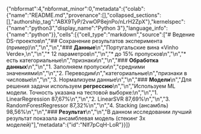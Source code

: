 {"nbformat":4,"nbformat_minor":0,"metadata":{"colab":{"name":"README.md","provenance":[],"collapsed_sections":[],"authorship_tag":"ABX9TyP/2vwOP8ejnPo/nLrH2ZpX"},"kernelspec":{"name":"python3","display_name":"Python 3"},"language_info":{"name":"python"}},"cells":[{"cell_type":"markdown","source":["# Ведение DS-проектов\n","## Сохранение результатов эксперимента (пример)\n","\n","\n","### **Данные**\n","Португальские вина «Vinho Verde»,\n","\n","* 12 параметров\n","\n","* до 15% пропусков\n","\n","* есть категориальные\n","признаки\n","\n","### **Обработка данных**\n","\n","1. Заполняем пропуски\n","средними значениями\n","\n","2. Переводим\n","категориальные\n","признаки в числовые\n","\n","3. Нормализуем данные\n","\n","### **Модели**\n","Для решения задачи используем **регрессию**\n","\n","Используем ML модели. Точность указана на тестовой выборке:\n","\n","1. LinearRegression 87,67%\n","\n","2. LinearSVR 87,69%\n","\n","3. RandomForestRegressor 87,32%\n","\n","4. Stacking (ансамбль) 98,56%\n","\n","### **Результат**\n","\n","В данном исследовании лучший результат показала ансамблевая модель (стекинг 3х моделей)"],"metadata":{"id":"NIf7pCqH-LoR"}}]}